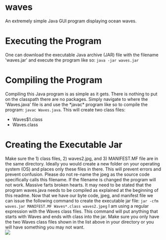 # waves
An extremely simple Java GUI program displaying ocean waves. 



<h1>Executing the Program</h1>
One can download the executable Java archive (JAR) file with the filename 'waves.jar' and execute the program like so: <code>java -jar waves.jar</code>

<h1>Compiling the Program</h1>
Compiling this Java program is as simple as it gets. There is nothing to put on the classpath there are no packages. Simply navigate to where the 'Waves.java' file is and use the *javac* program like so to compile the program: <code>javac Waves.java</code>. This will create two class files: 
<ul>
  <li>Waves$1.class</li>
  <li>Waves.class</li>
</ul>

<h1>Creating the Executable Jar</h1>
Make sure the 1) class files, 2) waves2.jpg, and 3) MANIFEST.MF file are in the same directory. Ideally you would create a new folder on your operating system (OS) and places only these files in there. This will prevent errors and prevent confusion. Please do not re-name the jpeg as the source code specifically calls this filename. If the filename is changed the program will not work. Massive farts broken hearts. It may need to be stated that the program waves.java needs to be compiled as explained at the beginning of this readme. Now that we have our byte code, jpeg, and manifest file we can issue the following command to create the executable jar file: <code>jar -cfm waves.jar MANIFEST.MF Waves*.class waves2.jpeg</code> I am using a regular expression with the Waves class files. This command will put anything that starts with Waves and ends with class into the jar. Make sure you only have the two Waves class files shown in the list above in your directory or you will have something you may not want. 
<br/>
<img src="http://news.mit.edu/sites/mit.edu.newsoffice/files/images/2016/MIT-Rogue-Waves_0.jpg" />






